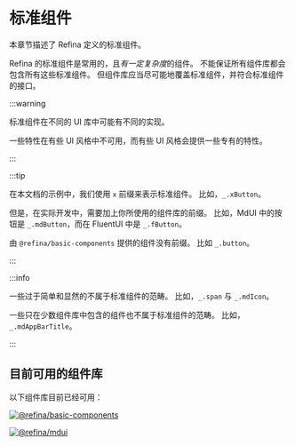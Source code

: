 # 标准组件

本章节描述了 Refina 定义的标准组件。

Refina 的标准组件是常用的，且*有一定复杂度*的组件。 不能保证所有组件库都会包含所有这些标准组件。 但组件库应当尽可能地覆盖标准组件，并符合标准组件的接口。

:::warning

标准组件在不同的 UI 库中可能有不同的实现。

一些特性在有些 UI 风格中不可用，而有些 UI 风格会提供一些专有的特性。

:::

:::tip

在本文档的示例中，我们使用 `x` 前缀来表示标准组件。 比如，`_.xButton`。

但是，在实际开发中，需要加上你所使用的组件库的前缀。 比如，MdUI 中的按钮是 `_.mdButton`，而在 FluentUI 中是 `_.fButton`。

由 `@refina/basic-components` 提供的组件没有前缀。 比如 `_.button`。

:::

:::info

一些过于简单和显然的不属于标准组件的范畴。 比如，`_.span` 与 `_.mdIcon`。

一些只在少数组件库中包含的组件也不属于标准组件的范畴。 比如，`_.mdAppBarTitle`。

:::

## 目前可用的组件库

以下组件库目前已经可用：

[![@refina/basic-components](https://img.shields.io/npm/v/%40refina%2Fbasic-components?label=%40refina%2Fbasic-components&color=green)](https://www.npmjs.com/package/@refina/basic-components)

[![@refina/mdui](https://img.shields.io/npm/v/%40refina%2Fmdui?label=%40refina%2Fmdui&color=green)](https://www.npmjs.com/package/@refina/mdui)
